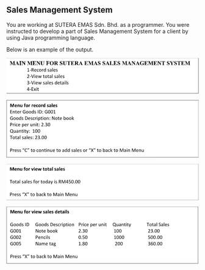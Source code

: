 ## Sales Management System
You are working at SUTERA EMAS Sdn. Bhd.  as a programmer. 
You were instructed to develop a part of Sales Management System for a client by using Java programming language.

Below is an example of the output.

![Main menu](./images/MainMenu.png)

![Record sales](./images/SalesRecord.png)

![Total sales](./images/TotalSales.png)

![Sales details](./images/SalesDetails.png)


